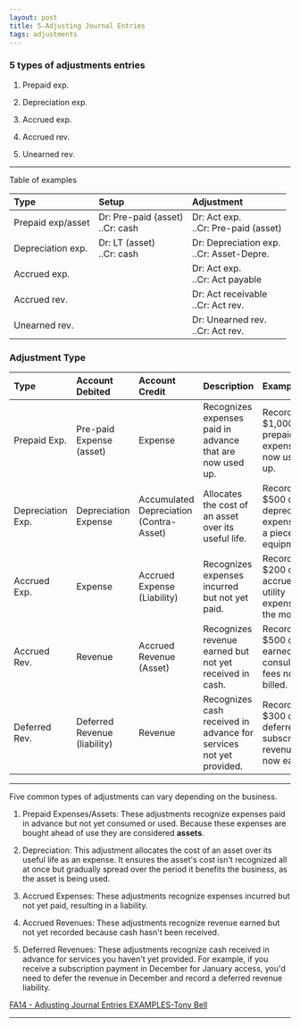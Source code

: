 ```yaml
---
layout: post
title: 5-Adjusting Journal Entries
tags: adjustments
---
```


### 5 types of adjustments entries

1. Prepaid exp.

2. Depreciation exp.

3. Accrued exp.

4. Accrued rev.

5. Unearned rev.

---

Table of examples

| Type | Setup | Adjustment |
|:-----|:------|:-----------|
| Prepaid exp/asset | Dr: Pre-paid (asset)<br> ..Cr: cash| Dr: Act exp.<br> ..Cr: Pre-paid (asset)|
| Depreciation exp. | Dr: LT (asset)<br> ..Cr: cash| Dr: Depreciation exp.<br> ..Cr: Asset-Depre.|
| Accrued exp. | |  Dr: Act exp.<br> ..Cr: Act payable|
| Accrued rev. | |  Dr: Act receivable<br> ..Cr: Act rev.|
| Unearned rev. | |  Dr: Unearned rev.<br> ..Cr: Act rev.|

### Adjustment Type

| Type | Account Debited | Account Credit | Description | Example |
|:-----|:----------------|:-----------------|:------------|:--------|
| Prepaid Exp. | Pre-paid Expense (asset) | Expense | Recognizes expenses paid in advance that are now used up. | Record $1,000 of prepaid rent expense now used up. |
| Depreciation Exp. | Depreciation Expense | Accumulated Depreciation<br>(Contra-Asset) | Allocates the cost of an asset over its useful life. | Record $500 of depreciation expense for a piece of equipment. |
| Accrued Exp. | Expense | Accrued Expense (Liability) | Recognizes expenses incurred but not yet paid. | Record $200 of accrued utility expense for the month. |
| Accrued Rev. | Revenue | Accrued Revenue (Asset) | Recognizes revenue earned but not yet received in cash. | Record $500 of earned consulting fees not yet billed. |
| Deferred Rev. | Deferred Revenue (liability) | Revenue | Recognizes cash received in advance for services not yet provided. | Record $300 of deferred subscription revenue now earned. |


---

Five common types of adjustments can vary depending on the business. 


1. Prepaid Expenses/Assets: These adjustments recognize expenses paid in advance but not yet consumed or used. Because these expenses are bought ahead of use they are considered **assets**.

2. Depreciation: This adjustment allocates the cost of an asset over its useful life as an expense. It ensures the asset's cost isn't recognized all at once but gradually spread over the period it benefits the business, as the asset is being used.

3. Accrued Expenses: These adjustments recognize expenses incurred but not yet paid, resulting in a liability. 

4. Accrued Revenues: These adjustments recognize revenue earned but not yet recorded because cash hasn't been received. 

5. Deferred Revenues: These adjustments recognize cash received in advance for services you haven't yet provided. For example, if you receive a subscription payment in December for January access, you'd need to defer the revenue in December and record a deferred revenue liability.


[FA14 - Adjusting Journal Entries EXAMPLES-Tony Bell](https://www.youtube.com/watch?v=gkqoIqeiCsU)

---
